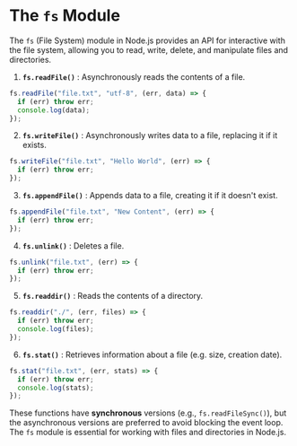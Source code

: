 # The `fs` Module

The `fs` (File System) module in Node.js provides an API for interactive with the file system, allowing you to read, write, delete, and manipulate files and directories.

1. **`fs.readFile()`** : Asynchronously reads the contents of a file.

```js
fs.readFile("file.txt", "utf-8", (err, data) => {
  if (err) throw err;
  console.log(data);
});
```

2. **`fs.writeFile()`** : Asynchronously writes data to a file, replacing it if it exists.

```js
fs.writeFile("file.txt", "Hello World", (err) => {
  if (err) throw err;
});
```

3. **`fs.appendFile()`** : Appends data to a file, creating it if it doesn't exist.

```js
fs.appendFile("file.txt", "New Content", (err) => {
  if (err) throw err;
});
```

4. **`fs.unlink()`** : Deletes a file.

```js
fs.unlink("file.txt", (err) => {
  if (err) throw err;
});
```

5. **`fs.readdir()`** : Reads the contents of a directory.

```js
fs.readdir("./", (err, files) => {
  if (err) throw err;
  console.log(files);
});
```

6. **`fs.stat()`** : Retrieves information about a file (e.g. size, creation date).

```js
fs.stat("file.txt", (err, stats) => {
  if (err) throw err;
  console.log(stats);
});
```

These functions have **synchronous** versions (e.g., `fs.readFileSync()`), but the asynchronous versions are preferred to avoid blocking the event loop. The `fs` module is essential for working with files and directories in Node.js.
